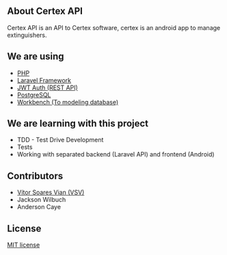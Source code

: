 ## About Certex API

Certex API is an API to Certex software, certex is an android app to manage extinguishers.

## We are using

- [PHP](https://php.net/)
- [Laravel Framework](https://laravel.com/)
- [JWT Auth (REST API)](https://github.com/tymondesigns/jwt-auth)
- [PostgreSQL](https://www.postgresql.org/)
- [Workbench (To modeling database)](https://www.mysql.com/products/workbench/)

## We are learning with this project

- TDD - Test Drive Development
- Tests
- Working with separated backend (Laravel API) and frontend (Android)

## Contributors
- [Vítor Soares Vian (VSV)](https://www.linkedin.com/in/vitor-soares-vian/)
- Jackson Wilbuch
- Anderson Caye

## License

[MIT license](https://opensource.org/licenses/MIT)
